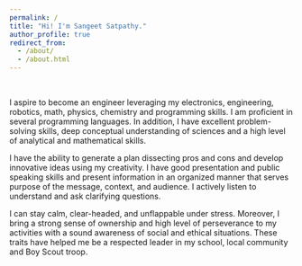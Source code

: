 ```yaml
---
permalink: /
title: "Hi! I'm Sangeet Satpathy."
author_profile: true
redirect_from: 
  - /about/
  - /about.html
---
```


<br>

I aspire to become an engineer leveraging my electronics, engineering, robotics, math, physics, chemistry and programming skills. I am proficient in several programming languages. In addition, I have excellent problem-solving skills, deep conceptual understanding of sciences and a high level of analytical and mathematical skills. 


I have the ability to generate a plan dissecting pros and cons and develop innovative ideas using my creativity. I have good presentation and public speaking skills and present information in an organized manner that serves purpose of the message, context, and audience. I actively listen to understand and ask clarifying questions. 


I can stay calm, clear-headed, and unflappable under stress. Moreover, I bring a strong sense of ownership and high level of perseverance to my activities with a sound awareness of social and ethical situations. These traits have helped me be a respected leader in my school, local community and Boy Scout troop.

